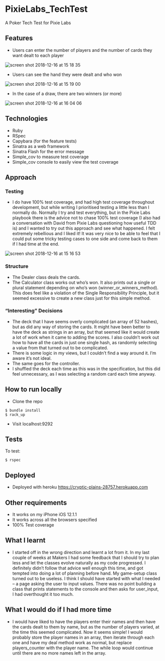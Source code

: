 # PixieLabs_TechTest
A Poker Tech Test for Pixie Labs

## Features
-	Users can enter the number of players and the number of cards they want dealt to each player

![screen shot 2018-12-16 at 15 18 35](https://user-images.githubusercontent.com/42243785/50055826-b6a5b980-014b-11e9-844b-f7a288fa60f4.png)

-	Users can see the hand they were dealt and who won

![screen shot 2018-12-16 at 15 19 00](https://user-images.githubusercontent.com/42243785/50055814-9f66cc00-014b-11e9-8888-d120f5fab279.png)

-	In the case of a draw, there are two winners (or more)

![screen shot 2018-12-16 at 16 04 06](https://user-images.githubusercontent.com/42243785/50055864-40558700-014c-11e9-84c2-192a2773aa65.png)

## Technologies

- Ruby
- RSpec
- Capybara (for the feature tests)
- Sinatra as a web framework
- Sinatra Flash for the error message
- Simple_cov to measure test coverage
- Simple_cov console to easily view the test coverage


## Approach

### Testing

- I do have 100% test coverage, and had high test coverage throughout development, but while writing I prioritised testing a little less than I normally do. Normally I try and test everything, but in the Pixie Labs playbook there is the advice not to chase 100% test coverage (I also had a conversation with David from Pixie Labs questioning how useful TDD is) and I wanted to try out this approach and see what happened. I felt extremely rebellious and I liked it! It was very nice to be able to feel that I could put some tricky testing cases to one side and come back to them if I had time at the end.

![screen shot 2018-12-16 at 15 16 53](https://user-images.githubusercontent.com/42243785/50055832-d6d57880-014b-11e9-9fc7-c7bdae26b516.png)


### Structure

-	The Dealer class deals the cards.
-	The Calculator class works out who’s won. It also prints out a single or plural statement depending on who’s won (winner_or_winners_method). This does feel like a violation of the Single Responsibility Principle, but it seemed excessive to create a new class just for this simple method.

### “Interesting” Decisions

-	The deck that I have seems overly complicated (an array of 52 hashes), but as did any way of storing the cards. It might have been better to have the deck as strings in an array, but that seemed like it would create a lot of work when it came to adding the scores. I also couldn’t work out how to have all the cards in just one single hash, as randomly selecting a value from that turned out to be complicated.
-	There is some logic in my views, but I couldn’t find a way around it. I’m aware it’s not ideal.  
-	The same goes for the controller.
-	I shuffled the deck each time as this was in the specification, but this did feel unnecessary, as I was selecting a random card each time anyway.

## How to run locally

-	Clone the repo
```
$ bundle install
$ rack_up
```
-	Visit localhost:9292

## Tests
To test:
```
$ rspec
```

## Deployed

- Deployed with heroku https://cryptic-plains-28757.herokuapp.com

## Other requirements

-	It works on my iPhone iOS 12.1.1
-	It works across all the browsers specified
-	100% Test coverage

## What I learnt

- I started off in the wrong direction and learnt a lot from it. In my last couple of weeks at Makers I had some feedback that I should try to plan less and let the classes evolve naturally as my code progressed. I definitely didn’t follow that advice well enough this time, and got tempted into doing a lot of planning before hand. My game-setup class turned out to be useless. I think I should have started with what I needed – a page asking the user to input values.  There was no point building a class that prints statements to the console and then asks for user_input, I had overthought it too much.


## What I would do if I had more time

- I would have liked to have the players enter their names and then have the cards dealt to them by name, but as the number of players varied, at the time this seemed complicated. Now it seems simple! I would probably store the player names in an array, then iterate through each one and have my deal method work as normal, but replace players_counter with the player name. The while loop would continue until there are no more names left in the array.
